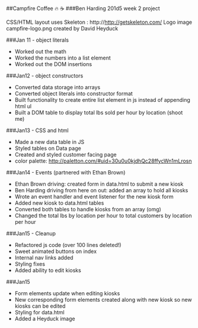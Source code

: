 ##Campfire Coffee :fire: :coffee:
###Ben Harding
201d5 week 2 project

CSS/HTML layout uses Skeleton : http://http://getskeleton.com/
Logo image campfire-logo.png created by David Heyduck

###Jan 11 - object literals
* Worked out the math
* Worked the numbers into a list element
* Worked out the DOM insertions

###Jan12 - object constructors
* Converted data storage into arrays
* Converted object literals into constructor format
* Built functionality to create entire list element in js instead of appending html ul
* Built a DOM table to display total lbs sold per hour by location (shoot me)

###Jan13 - CSS and html
* Made a new data table in JS
* Styled tables on Data page
* Created and styled customer facing page
* color palette: http://paletton.com/#uid=30u0u0kjdhQc28ffycWn1mLrosn

###Jan14 - Events (partnered with Ethan Brown)
* Ethan Brown driving: created form in data.html to submit a new kiosk
* Ben Harding driving from here on out: added an array to hold all kiosks
* Wrote an event handler and event listener for the new kiosk form
* Added new kiosk to data.html tables
* Converted both tables to handle kiosks from an array (omg)
* Changed the total lbs by location per hour to total customers by location per hour

###Jan15 - Cleanup
* Refactored js code (over 100 lines deleted!)
* Sweet animated buttons on index
* Internal nav links added
* Styling fixes
* Added ability to edit kiosks

###Jan15
* Form elements update when editing kiosks
* New corresponding form elements created along with new kiosk so new kiosks can be edited
* Styling for data.html
* Added a Heyduck image
